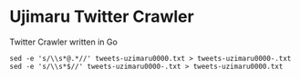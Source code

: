 # Ujimaru Twitter Crawler

Twitter Crawler written in Go



```
sed -e 's/\\s*@.*//' tweets-uzimaru0000.txt > tweets-uzimaru0000-.txt
sed -e 's/\\s*$//' tweets-uzimaru0000-.txt > tweets-uzimaru0000.txt
```
